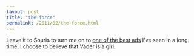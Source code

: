 ```yaml
---
layout: post
title: "the force"
permalink: /2011/02/the-force.html
---
```


<p>Leave it to Souris to turn me on to <a href="http://www.tinyironfists.com/2011/02/volkswagen-commercial-the-force-.html" title="More little kids in Vader costumes, please.">one of the best ads</a> I&#39;ve seen in a long time. I choose to believe that Vader is a girl.</p>


